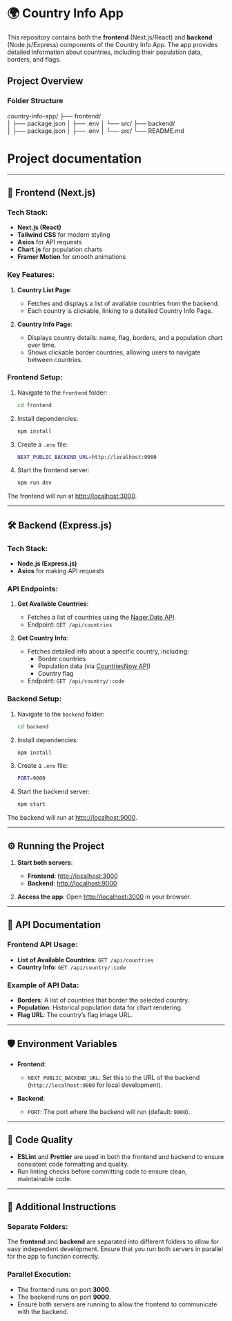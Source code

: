 # 🌍 Country Info App

This repository contains both the **frontend** (Next.js/React) and **backend** (Node.js/Express) components of the Country Info App. The app provides detailed information about countries, including their population data, borders, and flags.

## Project Overview

### Folder Structure

country-info-app/
├── frontend/             
│   ├── package.json
│   ├── .env
│   └── src/
├── backend/            
│   ├── package.json
│   ├── .env
│   └── src/
└── README.md           

# Project documentation


---

## 🚀 Frontend (Next.js)

### Tech Stack:
- **Next.js (React)**
- **Tailwind CSS** for modern styling
- **Axios** for API requests
- **Chart.js** for population charts
- **Framer Motion** for smooth animations

### Key Features:
1. **Country List Page**:
    - Fetches and displays a list of available countries from the backend.
    - Each country is clickable, linking to a detailed Country Info Page.

2. **Country Info Page**:
    - Displays country details: name, flag, borders, and a population chart over time.
    - Shows clickable border countries, allowing users to navigate between countries.

### Frontend Setup:

1. Navigate to the `frontend` folder:
    ```bash
    cd frontend
    ```

2. Install dependencies:
    ```bash
    npm install
    ```

3. Create a `.env` file:
    ```bash
    NEXT_PUBLIC_BACKEND_URL=http://localhost:9000
    ```

4. Start the frontend server:
    ```bash
    npm run dev
    ```

The frontend will run at [http://localhost:3000](http://localhost:3000).

---

## 🛠 Backend (Express.js)

### Tech Stack:
- **Node.js (Express.js)**
- **Axios** for making API requests

### API Endpoints:
1. **Get Available Countries**:
    - Fetches a list of countries using the [Nager.Date API](https://date.nager.at/api/v3/AvailableCountries).
    - Endpoint: `GET /api/countries`

2. **Get Country Info**:
    - Fetches detailed info about a specific country, including:
        - Border countries
        - Population data (via [CountriesNow API](https://countriesnow.space/))
        - Country flag
    - Endpoint: `GET /api/country/:code`

### Backend Setup:

1. Navigate to the `backend` folder:
    ```bash
    cd backend
    ```

2. Install dependencies:
    ```bash
    npm install
    ```

3. Create a `.env` file:
    ```bash
    PORT=9000
    ```

4. Start the backend server:
    ```bash
    npm start
    ```

The backend will run at [http://localhost:9000](http://localhost:9000).

---

## ⚙️ Running the Project

1. **Start both servers**:
   - **Frontend**: [http://localhost:3000](http://localhost:3000)
   - **Backend**: [http://localhost:9000](http://localhost:9000)
   
2. **Access the app**: Open [http://localhost:3000](http://localhost:3000) in your browser.

---

## 📑 API Documentation

### Frontend API Usage:
- **List of Available Countries**: `GET /api/countries`
- **Country Info**: `GET /api/country/:code`

### Example of API Data:
- **Borders**: A list of countries that border the selected country.
- **Population**: Historical population data for chart rendering.
- **Flag URL**: The country’s flag image URL.

---

## 🛡 Environment Variables

- **Frontend**: 
    - `NEXT_PUBLIC_BACKEND_URL`: Set this to the URL of the backend (`http://localhost:9000` for local development).
    
- **Backend**:
    - `PORT`: The port where the backend will run (default: `9000`).

---

## 📝 Code Quality

- **ESLint** and **Prettier** are used in both the frontend and backend to ensure consistent code formatting and quality.
- Run linting checks before committing code to ensure clean, maintainable code.

---

## 🔗 Additional Instructions

### Separate Folders:
The **frontend** and **backend** are separated into different folders to allow for easy independent development. Ensure that you run both servers in parallel for the app to function correctly.

### Parallel Execution:
- The frontend runs on port **3000**.
- The backend runs on port **9000**.
- Ensure both servers are running to allow the frontend to communicate with the backend.
